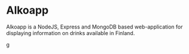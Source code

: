 # Alkoapp

Alkoapp is a NodeJS, Express and MongoDB based web-application for displaying information on drinks available in Finland.


g